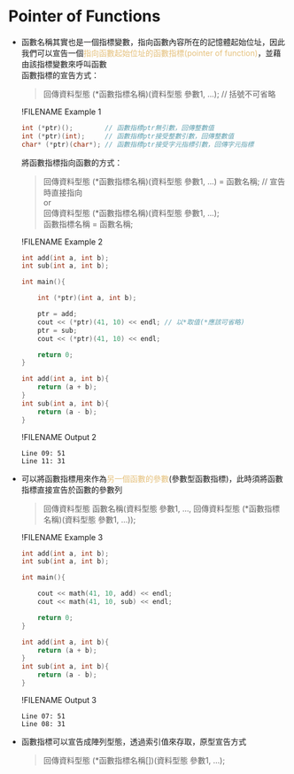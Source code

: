 # Pointer of Functions

- 函數名稱其實也是一個指標變數，指向函數內容所在的記憶體起始位址，因此我們可以宣告一個<span style="color:#e5c07b">指向函數起始位址的函數指標(pointer of function)</span>，並藉由該指標變數來呼叫函數  
  函數指標的宣告方式：
  >回傳資料型態 (*函數指標名稱)(資料型態 參數1, ...); // 括號不可省略

  !FILENAME Example 1
  ```cpp
  int (*ptr)();        // 函數指標ptr無引數，回傳整數值
  int (*ptr)(int);     // 函數指標ptr接受整數引數，回傳整數值
  char* (*ptr)(char*); // 函數指標ptr接受字元指標引數，回傳字元指標
  ```

  將函數指標指向函數的方式：
  >回傳資料型態 (*函數指標名稱)(資料型態 參數1, ...) = 函數名稱; // 宣告時直接指向  
  >or  
  >回傳資料型態 (*函數指標名稱)(資料型態 參數1, ...);  
  >函數指標名稱 = 函數名稱;

  !FILENAME Example 2
  ```cpp
  int add(int a, int b);
  int sub(int a, int b);

  int main(){

      int (*ptr)(int a, int b);

      ptr = add;
      cout << (*ptr)(41, 10) << endl; // 以*取值(*應該可省略)
      ptr = sub;
      cout << (*ptr)(41, 10) << endl;

      return 0;
  }

  int add(int a, int b){
      return (a + b);
  }
  int sub(int a, int b){
      return (a - b);
  }
  ```
  !FILENAME Output 2
  ```
  Line 09: 51
  Line 11: 31
  ``` 

- 可以將函數指標用來作為<span style="color:#e5c07b">另一個函數的參數</span>(參數型函數指標)，此時須將函數指標直接宣告於函數的參數列
  >回傳資料型態 函數名稱(資料型態 參數1, ..., 回傳資料型態 (*函數指標名稱)(資料型態 參數1, ...));

  !FILENAME Example 3
  ```cpp
  int add(int a, int b);
  int sub(int a, int b);

  int main(){

      cout << math(41, 10, add) << endl;
      cout << math(41, 10, sub) << endl;

      return 0;
  }

  int add(int a, int b){
      return (a + b);
  }
  int sub(int a, int b){
      return (a - b);
  }
  ```
  !FILENAME Output 3
  ```
  Line 07: 51
  Line 08: 31
  ``` 

- 函數指標可以宣告成陣列型態，透過索引值來存取，原型宣告方式
  >回傳資料型態 (*函數指標名稱[])(資料型態 參數1, ...);
